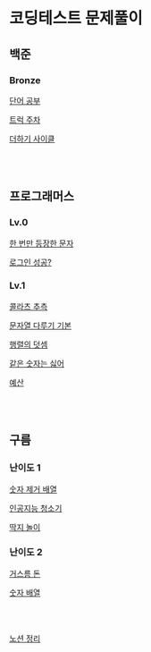 # 코딩테스트 문제풀이
## 백준
### Bronze
[단어 공부](https://github.com/Stilllee/implementation/issues/1)

[트럭 주차](https://github.com/Stilllee/implementation/issues/2)

[더하기 사이클](https://github.com/Stilllee/implementation/issues/14)

<br>
<br>

## 프로그래머스
### Lv.0
[한 번만 등장한 문자](https://github.com/Stilllee/implementation/issues/3)

[로그인 성공?](https://github.com/Stilllee/implementation/issues/4)

### Lv.1
[콜라츠 추측](https://github.com/Stilllee/implementation/issues/5)

[문자열 다루기 기본](https://github.com/Stilllee/implementation/issues/6)

[행렬의 덧셈](https://github.com/Stilllee/implementation/issues/7)

[같은 숫자는 싫어](https://github.com/Stilllee/implementation/issues/8)

[예산](https://github.com/Stilllee/implementation/issues/9)


<br>
<br>

## 구름
### 난이도 1
[숫자 제거 배열](https://github.com/Stilllee/implementation/issues/10)

[인공지능 청소기](https://github.com/Stilllee/implementation/issues/13)

[딱지 놀이](https://github.com/Stilllee/implementation/issues/15)

### 난이도 2
[거스름 돈](https://github.com/Stilllee/implementation/issues/11)

[숫자 배열](https://github.com/Stilllee/implementation/issues/12)

<br>
<br>

[노션 정리](https://www.notion.so/wood-stock/7d35a707bc0d4df49c7caf6887c4acac?v=837801ea9b964e1cb8f5231cfefd2ae8)
